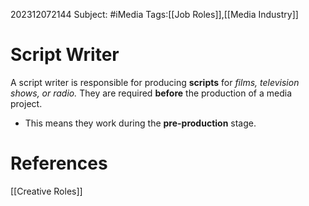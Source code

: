 202312072144
Subject: #iMedia 
Tags:[[Job Roles]],[[Media Industry]]

# Script Writer

A script writer is responsible for producing **scripts** for *films, television shows, or radio.* They are required **before** the production of a media project.

- This means they work during the **pre-production** stage.

# **References**

[[Creative Roles]]
